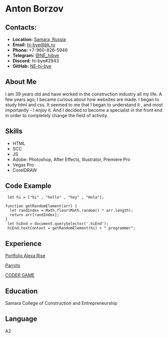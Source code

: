 # Anton Borzov

## Contacts:
* __Location:__ [Samara, Russia](https://goo.gl/maps/FnKLZsBxZSMahTjZ8)
* __Email:__ [hi-bye@bk.ru](mailto:hi-bye@bk.ru)
* __Phone:__ +7-960-826-5946
* __Telegram:__ [@NE_hibye](https://t.me/NE_hibye)
* __Discord:__ hi-bye#2943
* __GitHab:__ [NE-hi-bye](https://github.com/NE-hi-bye)

## About Me
I am 39 years old and have worked in the construction industry all my life. A few years ago, I became curious about how websites are made. I began to study html and css. It seemed to me that I began to understand it , and most importantly - I enjoy it. And I decided to become a specialist in the front end in order to completely change the field of activity.

## Skills
* HTML
* SCC
* JS
* Adobe: Photoshop, After Effects, Illustrator, Premiere Pro
* Vegas Pro
* CorelDRAW

## Code Example
```
 let hi = ["hi" , "hello" , "hey" , "Hola"];

function getRandomElement(arr) {
  let randIndex = Math.floor(Math.random() * arr.length);
  return arr[randIndex];
}
 let hiEnd = document.querySelector('.hiEnd');
 hiEnd.textContent = getRandomElement(hi) + " programmer";
 ```
## Experience
 [Portfolio Alexa Rise](https://rolling-scopes-school.github.io/ne-hi-bye-JSFEPRESCHOOL/portfolio/)

 [Parrots](https://rolling-scopes-school.github.io/ne-hi-bye-JSFEPRESCHOOL/js30v1)
 
 [CODER GAME](https://rolling-scopes-school.github.io/ne-hi-bye-JSFEPRESCHOOL/js30v3-coder)


## Education
 Samara College of Construction and Entrepreneurship

## Language
 A2